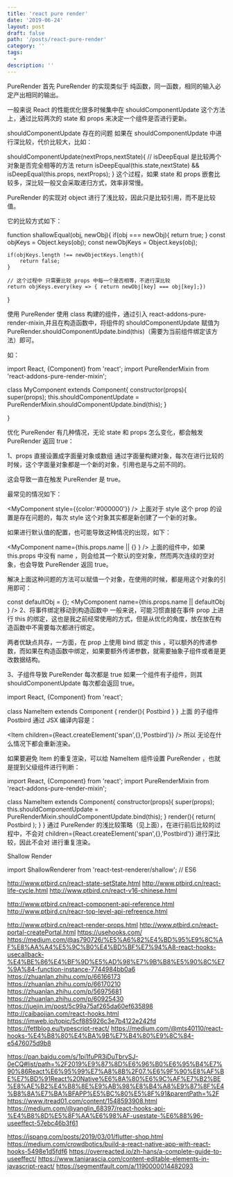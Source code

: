 ```yaml
---
title: 'react pure render'
date: '2019-06-24'
layout: post
draft: false
path: '/posts/react-pure-render'
category: ''
tags:
  -
description: ''
---
```


PureRender
首先 PureRender 的实现类似于 纯函数，同一函数，相同的输入必定产出相同的输出。

一般来说 React 的性能优化很多时候集中在 shouldComponentUpdate 这个方法上，通过比较两次的 state 和 props 来决定一个组件是否进行更新。

shouldComponentUpdate 存在的问题
如果在 shouldComponentUpdate 中进行深比较，代价比较大，比如：

shouldComponentUpdate(nextProps,nextState){
// isDeepEqual 是比较两个对象是否完全相等的方法
return isDeepEqual(this.state,nextState) && isDeepEqual(this.props, nextProps);
}
这个过程，如果 state 和 props 嵌套比较多，深比较一般又会采取递归方式，效率非常慢。

PureRender 的实现对 object 进行了浅比较，因此只是比较引用，而不是比较值。

它的比较方式如下：

function shallowEqual(obj, newObj){
if(obj === newObj){
return true;
}
const objKeys = Object.keys(obj);
const newObjKeys = Object.keys(obj);

    if(objKeys.length !== newObjectKeys.length){
        return false;
    }

    // 这个过程中 只需要比较 props 中每一个是否相等，不进行深比较
    return objKeys.every(key => { return newObj[key] === obj[key];})

}

使用 PureRender
使用 class 构建的组件，通过引入 react-addons-pure-render-mixin,并且在构造函数中，将组件的 shouldComponentUpdate 赋值为 PureRender.shouldComponentUpdate.bind(this)（需要为当前组件绑定该方法）即可。

如：

import React, {Component} from 'react';
import PureRenderMixin from 'react-addons-pure-render-mixin';

class MyComponent extends Component{
constructor(props){
super(props);
this.shouldComponentUpdate = PureRenderMixin.shouldComponentUpdate.bind(this);
}

}

优化 PureRender
有几种情况，无论 state 和 props 怎么变化，都会触发 PureRender 返回 true：

1、props 直接设置成字面量对象或数组
通过字面量构建对象，每次在进行比较的时候，这个字面量对象都是一个新的对象，引用也是与之前不同的。

这会导致一直在触发 PureRender 是 true。

最常见的情况如下：

<MyComponent style={{color:'#000000'}} />
上面对于 style 这个 prop 的设置是存在问题的，每次 style 这个对象其实都是新创建了一个新的对象。

如果进行默认值的配置，也可能导致这种情况的出现，如下：

<MyComponent name={this.props.name || {} } />
上面的组件中，如果 this.props 中没有 name ，则会给其一个默认的空对象，然而两次连续的空对象，也会导致 PureRender 返回 true。

解决上面这种问题的方法可以赋值一个对象，在使用的时候，都是用这个对象的引用即可：

const defaultObj = {};
<MyComponent name={this.props.name || defaultObj } />
2、将事件绑定移动到构造函数中
一般来说，可能习惯直接在事件 prop 上进行 this 的绑定，这也是我之前经常使用的方式，但是从优化的角度，放在放在构造函数中不需要每次都进行绑定。

两者优缺点共存，一方面，在 prop 上使用 bind 绑定 this ，可以额外的传递参数，而如果在构造函数中绑定，如果要额外传递参数，就需要抽象子组件或者是更改数据结构。

3、子组件导致 PureRender 每次都是 true
如果一个组件有子组件，则其 shouldComponentUpdate 每次都会返回 true。

import React, {Component} from 'react';

class NameItem extends Component {
render(){
<Item>
<span>Postbird</span>
</Item>
}
}
上面 <Item /> 的子组件 <span>Postbird</span> 通过 JSX 编译内容是：

<Item children={React.createElement('span',{},'Postbird')} />
所以 <Item /> 无论在什么情况下都会重新渲染。

如果要避免 Item 的重复渲染，可以给 NameItem 组件设置 PureRender ，也就是提到父级组件进行判断：

import React, {Component} from 'react';
import PureRenderMixin from 'react-addons-pure-render-mixin';

class NameItem extends Component{
constructor(props){
super(props);
this.shouldComponentUpdate = PureRenderMixin.shouldComponentUpdate.bind(this);
}
render(){
return(
<Item> <span> Postbird </span> </Item>
);
}
}
通过 PureRender 的浅比较策略（见上面），在进行前后比较的过程中，不会对 children={React.createElement('span',{},'Postbird')} 进行深比较，因此不会对 <Item/> 进行重复渲染。

Shallow Render

import ShallowRenderer from 'react-test-renderer/shallow'; // ES6

http://www.ptbird.cn/react-state-setState.html
http://www.ptbird.cn/react-life-cycle.html
http://www.ptbird.cn/react-v16-chinese.html

http://www.ptbird.cn/react-component-api-reference.html
http://www.ptbird.cn/reacr-top-level-api-refreence.html

http://www.ptbird.cn/react-render-props.html
http://www.ptbird.cn/react-portal-createPortal.html
https://usehooks.com/
https://medium.com/@as790726/%E5%A6%82%E4%BD%95%E9%8C%AF%E8%AA%A4%E5%9C%B0%E4%BD%BF%E7%94%A8-react-hooks-usecallback-%E4%BE%86%E4%BF%9D%E5%AD%98%E7%9B%B8%E5%90%8C%E7%9A%84-function-instance-7744984bb0a6
https://zhuanlan.zhihu.com/p/66166173
https://zhuanlan.zhihu.com/p/66170210
https://zhuanlan.zhihu.com/p/56975681
https://zhuanlan.zhihu.com/p/60925430
https://juejin.im/post/5c99a75af265da60ef635898
http://caibaojian.com/react-hooks.html
https://imweb.io/topic/5cf885926c3e7b4122e242fd
https://fettblog.eu/typescript-react/
https://medium.com/@mts40110/react-hooks-%E4%B8%80%E4%BA%9B%E7%B4%80%E9%8C%84-e5476075d9b8

https://pan.baidu.com/s/1pi1fuPR3iDuTbrvSJ-0eCQ#list/path=%2F2019%E9%87%8D%E6%96%B0%E6%95%B4%E7%90%86React%E6%95%99%E7%A8%8B%2F07.%E6%9F%90%E8%AF%BE%E7%BD%91React%20Native%E6%8A%80%E6%9C%AF%E7%B2%BE%E8%AE%B2%E4%B8%8E%E9%AB%98%E8%B4%A8%E9%87%8F%E4%B8%8A%E7%BA%BFAPP%E5%BC%80%E5%8F%91&parentPath=%2F
https://www.itread01.com/content/1548593908.html
https://medium.com/@yanglin_68397/react-hooks-api-%E4%B8%8D%E5%8F%AA%E6%98%AF-usestate-%E6%88%96-useeffect-57ebc46b3f61

https://jspang.com/posts/2019/03/01/flutter-shop.html
https://medium.com/crowdbotics/build-a-react-native-app-with-react-hooks-5498e1d5fdf6
https://overreacted.io/zh-hans/a-complete-guide-to-useeffect/
https://www.taniarascia.com/content-editable-elements-in-javascript-react/
https://segmentfault.com/a/1190000014482093
